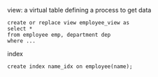view: a virtual table defining a process to get data
```
create or replace view employee_view as
select *
from employee emp, department dep
where ...
```

index
```
create index name_idx on employee(name);
```